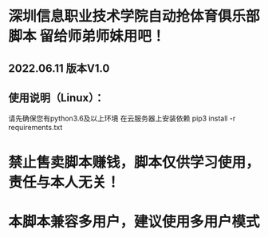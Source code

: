 # 深圳信息职业技术学院自动抢体育俱乐部脚本 留给师弟师妹用吧！
## 2022.06.11 版本V1.0
## 使用说明（Linux）：
请先确保您有python3.6及以上环境
在云服务器上安装依赖 pip3 install -r requirements.txt
# 禁止售卖脚本赚钱，脚本仅供学习使用，责任与本人无关！
# 本脚本兼容多用户，建议使用多用户模式
